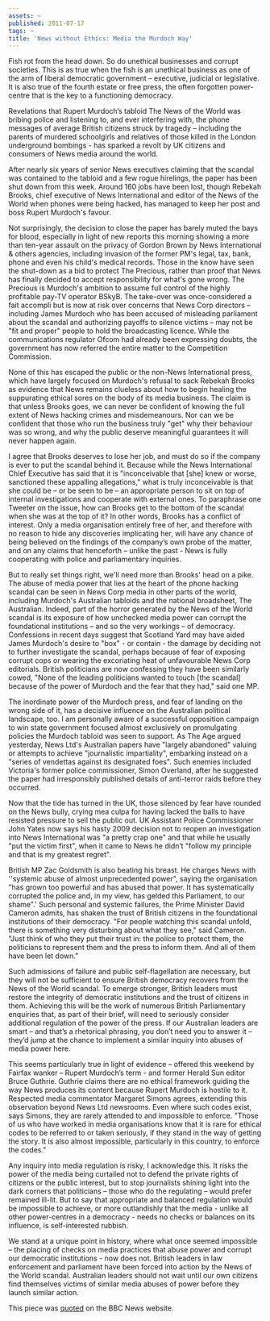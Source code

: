 ```yaml
---
assets: ~
published: 2011-07-17
tags: ~
title: 'News without Ethics: Media the Murdoch Way'
---
```

Fish rot from the head down. So do unethical businesses and corrupt societies. This is as true when the fish is an unethical business as one of the arm of liberal democratic government – executive, judicial or legislative. It is also true of the fourth estate or free press, the often forgotten power-centre that is the key to a functioning democracy.

Revelations that Rupert Murdoch’s tabloid The News of the World was bribing police and listening to, and ever interfering with, the phone messages of average British citizens struck by tragedy – including the parents of murdered schoolgirls and relatives of those killed in the London underground bombings - has sparked a revolt by UK citizens and consumers of News media around the world.

After nearly six years of senior News executives claiming that the scandal was contained to the tabloid and a few rogue hirelings, the paper has been shut down from this week. Around 160 jobs have been lost, though Rebekah Brooks, chief executive of News International and editor of the News of the World when phones were being hacked, has managed to keep her post and boss Rupert Murdoch's favour.

Not surprisingly, the decision to close the paper has barely muted the bays for blood, especially in light of new reports this morning showing a more than ten-year assault on the privacy of Gordon Brown by News International & others agencies, including invasion of the former PM's legal, tax, bank, phone and even his child's medical records. Those in the know have seen the shut-down as a bid to protect The Precious, rather than proof that News has finally decided to accept responsibility for what's gone wrong. The Precious is Murdoch's ambition to assume full control of the highly profitable pay-TV operator BSkyB. The take-over was once-considered a fait accompli but is now at risk over concerns that News Corp directors – including James Murdoch who has been accused of misleading parliament about the scandal and authorizing payoffs to silence victims – may not be "fit and proper" people to hold the broadcasting licence. While the communications regulator Ofcom had already been expressing doubts, the government has now referred the entire matter to the Competition Commission.  

None of this has escaped the public or the non-News International press, which have largely focused on Murdoch's refusal to sack Rebekah Brooks as evidence that News remains clueless about how to begin healing the suppurating ethical sores on the body of its media business. The claim is that unless Brooks goes, we can never be confident of knowing the full extent of News hacking crimes and misdemeanours. Nor can we be confident that those who run the business truly "get" why their behaviour was so wrong, and why the public deserve meaningful guarantees it will never happen again.

I agree that Brooks deserves to lose her job, and must do so if the company is ever to put the scandal behind it. Because while the News International Chief Executive has said that it is "inconceivable that [she] knew or worse, sanctioned these appalling allegations," what is truly inconceivable is that she could be – or be seen to be – an appropriate person to sit on top of internal investigations and cooperate with external ones. To paraphrase one Tweeter on the issue, how can Brooks get to the bottom of the scandal when she was at the top of it? In other words, Brooks has a conflict of interest. Only a media organisation entirely free of her, and therefore with no reason to hide any discoveries implicating her, will have any chance of being believed on the findings of the company’s own probe of the matter, and on any claims that henceforth – unlike the past - News is fully cooperating with police and parliamentary inquiries. 

But to really set things right, we'll need more than Brooks' head on a pike. The abuse of media power that lies at the heart of the phone hacking scandal can be seen in News Corp media in other parts of the world, including Murdoch's Australian tabloids and the national broadsheet, The Australian. Indeed, part of the horror generated by the News of the World scandal is its exposure of how unchecked media power can corrupt the foundational institutions – and so the very workings – of democracy. Confessions in recent days suggest that Scotland Yard may have aided James Murdoch's desire to "box" - or contain - the damage by deciding not to further investigate the scandal, perhaps because of fear of exposing corrupt cops or wearing the excoriating heat of unfavourable News Corp editorials. British politicians are now confessing they have been similarly cowed, "None of the leading politicians wanted to touch [the scandal] because of the power of Murdoch and the fear that they had," said one MP.

The inordinate power of the Murdoch press, and fear of landing on the wrong side of it, has a decisive influence on the Australian political landscape, too. I am personally aware of a successful opposition campaign to win state government focused almost exclusively on promulgating policies the Murdoch tabloid was seen to support. As The Age argued yesterday, News Ltd's Australian papers have "largely abandoned" valuing or attempts to achieve "journalistic impartiality", embarking instead on a "series of vendettas against its designated foes". Such enemies included Victoria's former police commissioner, Simon Overland, after he suggested the paper had irresponsibly published details of anti-terror raids before they occurred.

Now that the tide has turned in the UK, those silenced by fear have rounded on the News bully, crying mea culpa for having lacked the balls to have resisted pressure to sell the public out. UK Assistant Police Commissioner John Yates now says his hasty 2009 decision not to reopen an investigation into News International was "a pretty crap one" and that while he usually "put the victim first", when it came to News he didn’t "follow my principle and that is my greatest regret".

British MP Zac Goldsmith is also beating his breast. He charges News with ''systemic abuse of almost unprecedented power", saying the organisation "has grown too powerful and has abused that power. It has systematically corrupted the police and, in my view, has gelded this Parliament, to our shame".' Such personal and systemic failures, the Prime Minister David Cameron admits, has shaken the trust of British citizens in the foundational institutions of their democracy. "For people watching this scandal unfold, there is something very disturbing about what they see," said Cameron. "Just think of who they put their trust in: the police to protect them, the politicians to represent them and the press to inform them. And all of them have been let down."

Such admissions of failure and public self-flagellation are necessary, but they will not be sufficient to ensure British democracy recovers from the News of the World scandal. To emerge stronger, British leaders must restore the integrity of democratic institutions and the trust of citizens in them. Achieving this will be the work of numerous British Parliamentary enquiries that, as part of their brief, will need to seriously consider additional regulation of the power of the press. If our Australian leaders are smart – and that’s a rhetorical phrasing, you don’t need you to answer it – they’d jump at the chance to implement a similar inquiry into abuses of media power here.

This seems particularly true in light of evidence – offered this weekend by Fairfax wanker – Rupert Murdoch’s term - and former Herald Sun editor Bruce Guthrie. Guthrie claims there are no ethical framework guiding the way News produces its content because Rupert Murdoch is hostile to it. Respected media commentator Margaret Simons agrees, extending this observation beyond News Ltd newsrooms. Even where such codes exist, says Simons, they are rarely attended to and impossible to enforce. "Those of us who have worked in media organisations know that it is rare for ethical codes to be referred to or taken seriously, if they stand in the way of getting the story. It is also almost impossible, particularly in this country, to enforce the codes."

Any inquiry into media regulation is risky, I acknowledge this. It risks the power of the media being curtailed not to defend the private rights of citizens or the public interest, but to stop journalists shining light into the dark corners that politicians – those who do the regulating – would prefer remained ill-lit. But to say that appropriate and balanced regulation would be impossible to achieve, or more outlandishly that the media - unlike all other power-centres in a democracy - needs no checks or balances on its influence, is self-interested rubbish.

We stand at a unique point in history, where what once seemed impossible – the placing of checks on media practices that abuse power and corrupt our democratic institutions - now does not. British leaders in law enforcement and parliament have been forced into action by the News of the World scandal. Australian leaders should not wait until our own citizens find themselves victims of similar media abuses of power before they launch similar action.

This piece was [quoted](http://www.bbc.co.uk/news/uk-14118864) on the BBC News website. 
